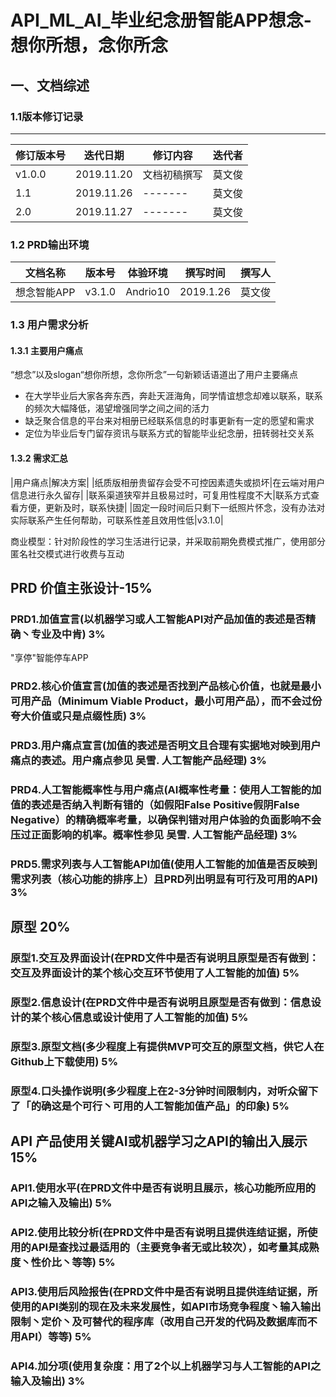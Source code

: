 # API_ML_AI_毕业纪念册智能APP想念-想你所想，念你所念

## 一、文档综述

### 1.1版本修订记录
----
|修订版本号|迭代日期|修订内容|迭代者|
|---------|-------|--------|-----|
|v1.0.0|2019.11.20|文档初稿撰写|莫文俊|
|1.1|2019.11.26|-------|莫文俊|
|2.0|2019.11.27|-------|莫文俊|

### 1.2 PRD输出环境

|文档名称|版本号|体验环境|撰写时间|撰写人|
|---------|-------|--------|-----|----|
|想念智能APP|v3.1.0|Andrio10|2019.1.26|莫文俊|

### 1.3 用户需求分析
#### 1.3.1 主要用户痛点

“想念”以及slogan“想你所想，念你所念”一句新颖话语道出了用户主要痛点
- 在大学毕业后大家各奔东西，奔赴天涯海角，同学情谊想念却难以联系，联系的频次大幅降低，渴望增强同学之间之间的活力
- 缺乏聚合信息的平台来对相册已经联系信息的时事更新有一定的愿望和需求
- 定位为毕业后专门留存资讯与联系方式的智能毕业纪念册，扭转弱社交关系

#### 1.3.2 需求汇总

|用户痛点|解决方案|
|纸质版相册贵留存会受不可控因素遗失或损坏|在云端对用户信息进行永久留存|
|联系渠道狭窄并且极易过时，可复用性程度不大|联系方式查看方便，更新及时，联系快捷|
|固定一段时间后只剩下一纸照片怀念，没有办法对实际联系产生任何帮助，可联系性差且效用性低|v3.1.0|




















商业模型：针对阶段性的学习生活进行记录，并采取前期免费模式推广，使用部分匿名社交模式进行收费与互动




## PRD 价值主张设计-15%

### PRD1.加值宣言(以机器学习或人工智能API对产品加值的表述是否精确丶专业及中肯) 3%

"享停"智能停车APP

### PRD2.核心价值宣言(加值的表述是否找到产品核心价值，也就是最小可用产品（Minimum Viable Product，最小可用产品），而不会过份夸大价值或只是点缀性质) 3%

### PRD3.用户痛点宣言(加值的表述是否明文且合理有实据地对映到用户痛点的表述。用户痛点参见 吴雪. 人工智能产品经理) 3%

### PRD4.人工智能概率性与用户痛点(AI概率性考量：使用人工智能的加值的表述是否纳入判断有错的（如假阳False Positive假阴False Negative）的精确概率考量，以确保判错对用户体验的负面影响不会压过正面影响的机率。概率性参见 吴雪. 人工智能产品经理) 3%

### PRD5.需求列表与人工智能API加值(使用人工智能的加值是否反映到需求列表（核心功能的排序上）且PRD列出明显有可行及可用的API) 3%

## 原型 20%

### 原型1.交互及界面设计(在PRD文件中是否有说明且原型是否有做到：交互及界面设计的某个核心交互环节使用了人工智能的加值) 5%

### 原型2.信息设计(在PRD文件中是否有说明且原型是否有做到：信息设计的某个核心信息或设计使用了人工智能的加值) 5%

### 原型3.原型文档(多少程度上有提供MVP可交互的原型文档，供它人在Github上下载使用) 5%

### 原型4.口头操作说明(多少程度上在2-3分钟时间限制内，对听众留下了「的确这是个可行丶可用的人工智能加值产品」的印象) 5%

## API 产品使用关键AI或机器学习之API的输出入展示 15%

### API1.使用水平(在PRD文件中是否有说明且展示，核心功能所应用的API之输入及输出) 5%

### API2.使用比较分析(在PRD文件中是否有说明且提供连结证据，所使用的API是查找过最适用的（主要竞争者无或比较次），如考量其成熟度丶性价比丶等等) 5%

### API3.使用后风险报告(在PRD文件中是否有说明且提供连结证据，所使用的API类别的现在及未来发展性，如API市场竞争程度丶输入输出限制丶定价丶及可替代的程序库（改用自己开发的代码及数据库而不用API）等等) 5%

### API4.加分项(使用复杂度：用了2个以上机器学习与人工智能的API之输入及输出) 3%


